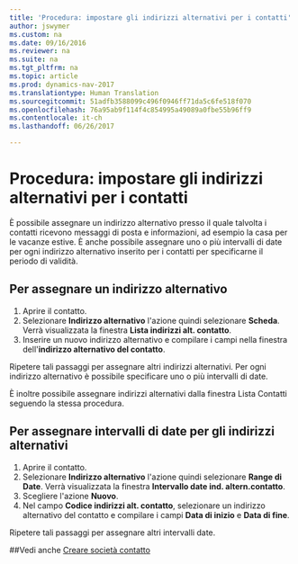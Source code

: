 ```yaml
---
title: 'Procedura: impostare gli indirizzi alternativi per i contatti'
author: jswymer
ms.custom: na
ms.date: 09/16/2016
ms.reviewer: na
ms.suite: na
ms.tgt_pltfrm: na
ms.topic: article
ms.prod: dynamics-nav-2017
ms.translationtype: Human Translation
ms.sourcegitcommit: 51adfb3588099c496f0946ff71da5c6fe518f070
ms.openlocfilehash: 76a95ab9f114f4c854995a49089a0fbe55b96ff9
ms.contentlocale: it-ch
ms.lasthandoff: 06/26/2017

---
```

# <a name="how-to-set-up-alternative-addresses-for-contacts"></a>Procedura: impostare gli indirizzi alternativi per i contatti
È possibile assegnare un indirizzo alternativo presso il quale talvolta i contatti ricevono messaggi di posta e informazioni, ad esempio la casa per le vacanze estive. È anche possibile assegnare uno o più intervalli di date per ogni indirizzo alternativo inserito per i contatti per specificarne il periodo di validità.

## <a name="to-assign-an-alternative-address"></a>Per assegnare un indirizzo alternativo
1. Aprire il contatto.
2. Selezionare **Indirizzo alternativo** l'azione quindi selezionare **Scheda**. Verrà visualizzata la finestra **Lista indirizzi alt. contatto**.
3. Inserire un nuovo indirizzo alternativo e compilare i campi nella finestra dell'**indirizzo alternativo del contatto**.

Ripetere tali passaggi per assegnare altri indirizzi alternativi. Per ogni indirizzo alternativo è possibile specificare uno o più intervalli di date.

È inoltre possibile assegnare indirizzi alternativi dalla finestra Lista Contatti seguendo la stessa procedura.

## <a name="to-assign-an-alternative-address-date-range"></a>Per assegnare intervalli di date per gli indirizzi alternativi
1. Aprire il contatto.
2. Selezionare **Indirizzo alternativo** l'azione quindi selezionare **Range di Date**. Verrà visualizzata la finestra **Intervallo date ind. altern.contatto**.
3. Scegliere l'azione **Nuovo**.
4. Nel campo **Codice indirizzi alt. contatto**, selezionare un indirizzo alternativo del contatto e compilare i campi **Data di inizio** e **Data di fine**.

Ripetere tali passaggi per assegnare altri intervalli date.

##<a name="see-also"></a>Vedi anche
[Creare società contatto](marketing-create-contact-companies.md)

